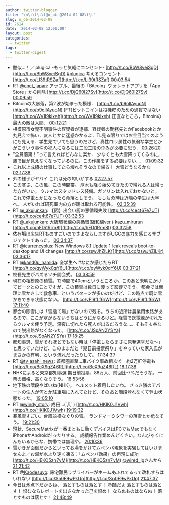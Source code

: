 ```yaml
---
author: twitter-blogger
title: "\n\t\t\t\t@o_ob @2014-02-08\t\t"
slug: o_ob-2014-02-08
id: 7614
date: '2014-02-08 12:00:00'
layout: post
categories:
  - twitter
tags:
  - twitter-digest
---
```


*   酷似…！／ plugica -もっと気軽にコンセント- [http://t.co/BbW8veiSgD](http://t.co/BbW8veiSgD) [#plugica](https://twitter.com/search?q=%23plugica&src=hash) 考えるコンセント [http://t.co/Ll39tRSZaf](http://t.co/Ll39tRSZaf) [00:03:54](https://twitter.com/o_ob/statuses/431805526863671296)
*   RT [@cnet_japan](https://twitter.com/cnet_japan): アップル、最後の「Bitcoin」ウォレットアプリを「App Store」から削除 [http://t.co/DjQ60I27Sv](http://t.co/DjQ60I27Sv) [00:09:59](https://twitter.com/o_ob/statuses/431807055561633793)
*   Bitcoinの大暴落，第2波が始まった模様． [http://t.co/b9oIlAyuoN](http://t.co/b9oIlAyuoN) [FT]ビットコインは投機筋のための通貨ではない [http://t.co/Wv1I9klxeh](http://t.co/Wv1I9klxeh) 正直なところ，Bitcoinの最大の敵は人間． [00:12:21](https://twitter.com/o_ob/statuses/431807650427187200)
*   相模原市女児不明事件の容疑者が逮捕．容疑者の勤務先とかFacebookとか丸見えで怖い．友人とかに迷惑かかるよ．TL見る限りではお金目当てのようにも見える．学生見ていても思うのだけど，真性ロリ属性の気弱な学生とかがこういう事件の犯人になるには二段三段の歪みが必要に思う． [00:26:20](https://twitter.com/o_ob/statuses/431811169469206529)
*   ”全員落第！”って言えればどんなに楽か． 少なくとも大雪降ってくるのに，熱で目が見えなくなっているのに，この作業をする必要はない…． [01:09:32](https://twitter.com/o_ob/statuses/431822040601862144)
*   これ以上成績の仕事してたら壊れそうなので帰る！ 大雪どうなるかな [02:17:38](https://twitter.com/o_ob/statuses/431839181216555008)
*   外の様子がヤバイ これは死の匂いがする [02:27:57](https://twitter.com/o_ob/statuses/431841776597356544)
*   この寒さ、この風、この時間帯。 厚木も降り始めてきたので帰れる人は帰った方がいい。 クルマはスタッドレス装備。ガソリンは入れておかないと。 これで停電とかになったら命落としそう。 もしもの時は近隣の学生は大学へ。 人がいれば研究室内の方が暖は取れる可能性。 [02:35:39](https://twitter.com/o_ob/statuses/431843715347271680)
*   RT [@_akujunkan](https://twitter.com/_akujunkan): 【図】出会い厨の悪循環失敗 [http://t.co/ce4t67e7UT](http://t.co/ce4t67e7UT) [03:32:53](https://twitter.com/o_ob/statuses/431858119241519104)
*   RT [@_akujunkan](https://twitter.com/_akujunkan): 大阪環状線の悪循環(阪和線ver.) kazu_mirurun [http://t.co/hEDi1Rrm8t](http://t.co/hEDi1Rrm8t) [03:32:58](https://twitter.com/o_ob/statuses/431858138501763072)
*   依存垢は広告RTものすごいのでさよならしますがUGCの底力を感じるサブジェクトであった。 [03:34:37](https://twitter.com/o_ob/statuses/431858553695924224)
*   RT [@icurrencyplus](https://twitter.com/icurrencyplus): New Windows 8.1 Update 1 leak reveals boot-to-desktop and UI changes [http://t.co/zswJhZlLKr](http://t.co/zswJhZlLKr) [03:36:17](https://twitter.com/o_ob/statuses/431858975412199424)
*   RT [@kand0u_namida](https://twitter.com/kand0u_namida): 全学生へ #なにか感じたらRT [http://t.co/qyWyk0qY6U](http://t.co/qyWyk0qY6U) [03:37:21](https://twitter.com/o_ob/statuses/431859239829528576)
*   校長先生がバズるソチ開会式。 [03:38:59](https://twitter.com/o_ob/statuses/431859652905545728)
*   現在の相模原の積雪。12時間で40cmというところか。このあと未明にかけてピークとのことですが、この積雪は数日に渡って影響でそう。 都会では無理に雪かきして救急車、というパターンが多いのだけど、この時点で既に雪かきできる状態にない。 [http://t.co/yPi9fLf6rW](http://t.co/yPi9fLf6rW) [17:11:40](https://twitter.com/o_ob/statuses/432064172818309122)
*   都会の除雪には「雪捨て場」がないので残る。うちの近所は農業用水路があるので、ここが塞がらないうちはどうにかなるけど。降雪で送電線が切れたらクルマを使う予定。深夜に切れたら死人が出るだろうな...。そもそも谷なので脱出路がなくなった。 [http://t.co/JSpAN2YSYa](http://t.co/JSpAN2YSYa) [17:18:25](https://twitter.com/o_ob/statuses/432065869502365698)
*   都知事選、雪がそれほどでもない時は「停電したらまさに原発選挙だな〜」と思っていたけど、このままだと「期日前投票祭り」をやっていた家入氏がまさかの有利、という流れだったりして。 [17:34:37](https://twitter.com/o_ob/statuses/432069945338249216)
*   RT [@tv_asahi_news](https://twitter.com/tv_asahi_news): 首都圏直撃…車バイク事故相次ぐ　約2万軒停電も　 [http://t.co/BcX9qZ46RL](http://t.co/BcX9qZ46RL) [18:17:38](https://twitter.com/o_ob/statuses/432080774146174976)
*   NHKによると東京都知事選 期日前投票、88万人、前回比-7%だそうな。 一票の価格、高くなりそう。 [18:53:56](https://twitter.com/o_ob/statuses/432089909705199616)
*   地下鉄の階段やばいね(NHK)。 ヘルメット着用したいわ。 さっき隣のアパートの住人が何とか駐車場に入れてたけど、そのあと階段登れなくて登山状態だった。 [19:05:10](https://twitter.com/o_ob/statuses/432092734661206017)
*   RT [@windy_story](https://twitter.com/windy_story): 成田…(´Д` ) [http://t.co/HKIK0J1Vwh](http://t.co/HKIK0J1Vwh) [19:19:32](https://twitter.com/o_ob/statuses/432096349891223552)
*   暴風雪すごい。台風並横なぐりの雪。 ランドマークタワーの落雪とか危なそう。 [19:21:30](https://twitter.com/o_ob/statuses/432096846865895426)
*   現状、SecureMatrixが一番まともに動くデバイスはPCでもMacでもなくiPhoneかAndroidだったりする。 成績報告作業めんどくさい。なんびゃくにんもいるからな、携帯では無理や。 [20:10:36](https://twitter.com/o_ob/statuses/432109202249490434)
*   雪かきが面倒だからといってお湯をかけてムペンバ現象を実験してはいけませんよ／お湯が水より速く凍る：「ムペンバ効果」の再現に成功 [http://t.co/HEKO5zn7vM](http://t.co/HEKO5zn7vM) [@wired_jp](https://twitter.com/wired_jp)さんから [21:21:42](https://twitter.com/o_ob/statuses/432127092470185986)
*   RT [@Kaodesuyo](https://twitter.com/Kaodesuyo): 帰宅難民ラブライバーがホームあふれてるって改札すらはいれない [http://t.co/Sn0E9wPkUp](http://t.co/Sn0E9wPkUp) [21:47:37](https://twitter.com/o_ob/statuses/432133616722661377)
*   今日は氷点下だからね、 落とすものは落とす！ 冷酷だよ 落とすものは落とす！ 恨むならレポートを出さなかった己を恨め！ ならぬものはならぬ！ 落とすものは落とす！ [21:48:49](https://twitter.com/o_ob/statuses/432133920327360513)